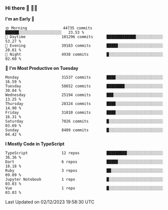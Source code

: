 ### Hi there 👋 🧑‍💻



<!--START_SECTION:waka-->
**I'm an Early 🐤** 

```text
🌞 Morning                44735 commits       ██████░░░░░░░░░░░░░░░░░░░   23.53 % 
🌆 Daytime                101296 commits      █████████████░░░░░░░░░░░░   53.27 % 
🌃 Evening                39183 commits       █████░░░░░░░░░░░░░░░░░░░░   20.61 % 
🌙 Night                  4938 commits        █░░░░░░░░░░░░░░░░░░░░░░░░   02.60 % 
```
📅 **I'm Most Productive on Tuesday** 

```text
Monday                   31537 commits       ████░░░░░░░░░░░░░░░░░░░░░   16.59 % 
Tuesday                  58652 commits       ████████░░░░░░░░░░░░░░░░░   30.84 % 
Wednesday                25194 commits       ███░░░░░░░░░░░░░░░░░░░░░░   13.25 % 
Thursday                 28324 commits       ████░░░░░░░░░░░░░░░░░░░░░   14.90 % 
Friday                   31010 commits       ████░░░░░░░░░░░░░░░░░░░░░   16.31 % 
Saturday                 7026 commits        █░░░░░░░░░░░░░░░░░░░░░░░░   03.69 % 
Sunday                   8409 commits        █░░░░░░░░░░░░░░░░░░░░░░░░   04.42 % 
```


**I Mostly Code in TypeScript** 

```text
TypeScript               12 repos            █████████░░░░░░░░░░░░░░░░   36.36 % 
Dart                     6 repos             █████░░░░░░░░░░░░░░░░░░░░   18.18 % 
Ruby                     3 repos             ██░░░░░░░░░░░░░░░░░░░░░░░   09.09 % 
Jupyter Notebook         1 repo              █░░░░░░░░░░░░░░░░░░░░░░░░   03.03 % 
Vue                      1 repo              █░░░░░░░░░░░░░░░░░░░░░░░░   03.03 % 
```




 Last Updated on 02/12/2023 19:58:30 UTC
<!--END_SECTION:waka-->


